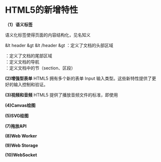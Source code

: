 # HTML5的新增特性

**（1）语义标签**

  语义化标签使得页面的内容结构化，见名知义
  
  &lt header &gt &lt /header &gt  ：定义了文档的头部区域
  
  <footer></footer>  ：定义了文档的尾部区域
  
  <nav></nav>        ：定义文档的导航
  
  <section></section>：定义文档中的节（section、区段）
  
  
**(2)增强型表单**
  HTML5 拥有多个新的表单 Input 输入类型。这些新特性提供了更好的输入控制和验证。
  
**(3)视频和音频**
  HTML5 提供了播放音频文件的标准，即使用 <audio> 元素
  HTML5 规定了一种通过 video 元素来包含视频的标准方法。
  
**(4)Canvas绘图**


**(5)SVG绘图**

**(7)拖放API**

**(8)Web Worker**

**(9)Web Storage**

**(10)WebSocket**
